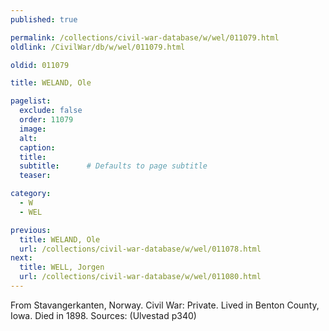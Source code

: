 ```yaml
---
published: true

permalink: /collections/civil-war-database/w/wel/011079.html
oldlink: /CivilWar/db/w/wel/011079.html

oldid: 011079

title: WELAND, Ole

pagelist:
  exclude: false
  order: 11079
  image: 
  alt:
  caption:
  title:
  subtitle:      # Defaults to page subtitle
  teaser:

category: 
  - W 
  - WEL

previous:
  title: WELAND, Ole
  url: /collections/civil-war-database/w/wel/011078.html  
next:
  title: WELL, Jorgen
  url: /collections/civil-war-database/w/wel/011080.html   
---
```

From Stavangerkanten, Norway. Civil War: Private. Lived in Benton County, Iowa. Died in 1898. Sources: (Ulvestad p340)